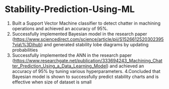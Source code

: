 # Stability-Prediction-Using-ML
1. Built a Support Vector Machine classifier to detect chatter in machining operations and achieved an accuracy of 95%.
2. Successfully implemented Bayesian model in the research paper (https://www.sciencedirect.com/science/article/pii/S1526612520302395?via\%3Dihub) and generated stability lobe diagrams by updating probabilities
3. Successfully implemented the ANN in the research paper (https://www.researchgate.net/publication/333694243_Machining_Chatter_Prediction_Using_a_Data_Learning_Model) and achieved an accuracy of 95\% by tuning various hyperparameters.
4.Concluded that Bayesian model is shown to successfully predict stability charts and is effective when size of dataset is small
